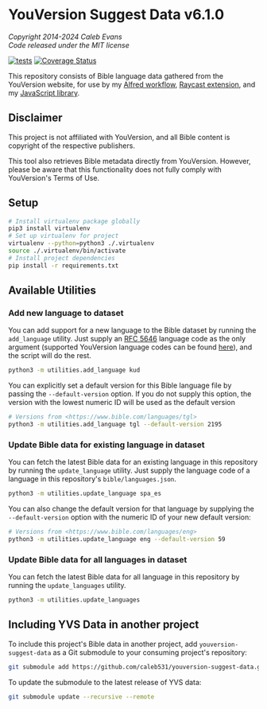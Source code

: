 # YouVersion Suggest Data v6.1.0

*Copyright 2014-2024 Caleb Evans*  
*Code released under the MIT license*

[![tests](https://github.com/caleb531/youversion-suggest-data/actions/workflows/tests.yml/badge.svg)](https://github.com/caleb531/youversion-suggest-data/actions/workflows/tests.yml)
[![Coverage Status](https://coveralls.io/repos/caleb531/youversion-suggest-data/badge.svg?branch=master)](https://coveralls.io/r/caleb531/youversion-suggest-data?branch=master)

This repository consists of Bible language data gathered from the YouVersion
website, for use by my [Alfred workflow][alfred], [Raycast extension][raycast],
and my [JavaScript library][api].

[api]: https://github.com/caleb531/youversion-suggest-api
[alfred]: https://alfred.app/workflows/caleb531/youversion-suggest/
[raycast]: https://www.raycast.com/caleb531/youversion-suggest

## Disclaimer

This project is not affiliated with YouVersion, and all Bible content is
copyright of the respective publishers.

This tool also retrieves Bible metadata directly from YouVersion. However,
please be aware that this functionality does not fully comply with YouVersion's
Terms of Use.

## Setup

```sh
# Install virtualenv package globally
pip3 install virtualenv
# Set up virtualenv for project
virtualenv --python=python3 ./.virtualenv
source ./.virtualenv/bin/activate
# Install project dependencies
pip install -r requirements.txt
```

## Available Utilities

### Add new language to dataset

You can add support for a new language to the Bible dataset by running the
`add_language` utility. Just supply an [RFC 5646][rfc] language code as the only
argument (supported YouVersion language codes can be found
[here][language-list]), and the script will do the rest.

[rfc]: https://www.rfc-editor.org/rfc/rfc5646.html
[language-list]: https://www.bible.com/languages

```sh
python3 -m utilities.add_language kud
```

You can explicitly set a default version for this Bible language file by passing
the `--default-version` option. If you do not supply this option, the version
with the lowest numeric ID will be used as the default version

```sh
# Versions from <https://www.bible.com/languages/tgl>
python3 -m utilities.add_language tgl --default-version 2195
```

### Update Bible data for existing language in dataset

You can fetch the latest Bible data for an existing language in this repository
by running the `update_language` utility. Just supply the language code of a
language in this repository's `bible/languages.json`.

```sh
python3 -m utilities.update_language spa_es
```

You can also change the default version for that language by supplying the
`--default-version` option with the numeric ID of your new default version:

```sh
# Versions from <https://www.bible.com/languages/eng>
python3 -m utilities.update_language eng --default-version 59
```

### Update Bible data for all languages in dataset

You can fetch the latest Bible data for all language in this repository by
running the `update_languages` utility.

```sh
python3 -m utilities.update_languages
```

## Including YVS Data in another project

To include this project's Bible data in another project, add
`youversion-suggest-data` as a Git submodule to your consuming project's
repository:

```sh
git submodule add https://github.com/caleb531/youversion-suggest-data.git
```

To update the submodule to the latest release of YVS data:

```sh
git submodule update --recursive --remote
```
